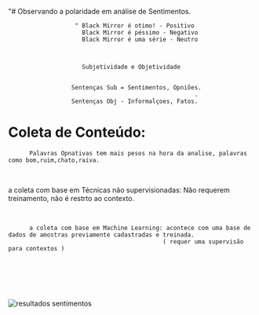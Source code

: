 "# Observando a polaridade em análise de Sentimentos.



                       " Black Mirror é otimo! - Positivo
                         Black Mirror é péssimo - Negativo
                         Black Mirror é uma série - Neutro
                                                           
                                                           

                         Subjetividade e Objetividade
                                                              
                                                              
                      Sentenças Sub = Sentimentos, Opniões.
                                                         .
                      Sentenças Obj - Informalçoes, Fatos. 
                                                         
                                                         

# Coleta de Conteúdo: 

          Palavras Opnativas tem mais pesos na hora da analise, palavras como bom,ruim,chato,raiva.
          
 <br/>
               
 a coleta com base em Técnicas não supervisionadas: Não requerem treinamento, não é restrto ao contexto.
 
 <br/>

          a coleta com base em Machine Learning: acontece com uma base de dados de amostras previamente cadastradas e treinada.
                                                ( requer uma supervisão para contextos )


<br/>



<br/>


<br/>

<br/>

![resultados sentimentos](https://user-images.githubusercontent.com/79919310/200978062-a75c27f9-2187-4e52-a226-51ad0087b670.JPG)
